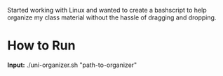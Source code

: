 Started working with Linux and wanted to create a bashscript to help organize my class material without the hassle of dragging and dropping.

<h1>How to Run</h1>
<b>Input:</b> ./uni-organizer.sh "path-to-organizer"
